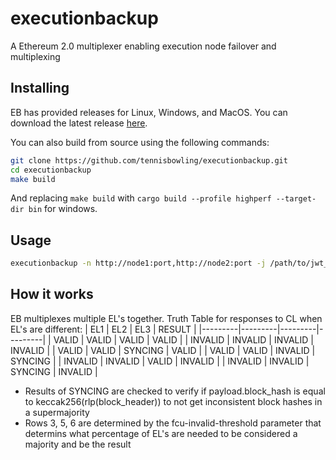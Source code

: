 # executionbackup
A Ethereum 2.0 multiplexer enabling execution node failover and multiplexing

## Installing
EB has provided releases for Linux, Windows, and MacOS.
You can download the latest release [here](https://github.com/tennisbowlin/executionbackup/releases/latest).

You can also build from source using the following commands:
```bash
git clone https://github.com/tennisbowling/executionbackup.git
cd executionbackup
make build
```
And replacing `make build` with `cargo build --profile highperf --target-dir bin` for windows.

## Usage
```bash
executionbackup -n http://node1:port,http://node2:port -j /path/to/jwt_secret
```

## How it works
EB multiplexes multiple EL's together.
Truth Table for responses to CL when EL's are different:
| EL1     | EL2     | EL3     | RESULT  |
|---------|---------|---------|---------|
| VALID   | VALID   | VALID   | VALID   |
| INVALID | INVALID | INVALID | INVALID |
| VALID   | VALID   | SYNCING | VALID   |
| VALID   | VALID   | INVALID | SYNCING |
| INVALID | INVALID | VALID   | INVALID |
| INVALID | INVALID | SYNCING | INVALID |

* Results of SYNCING are checked to verify if payload.block_hash is equal to keccak256(rlp(block_header)) to not get inconsistent block hashes in a supermajority  
* Rows 3, 5, 6 are determined by the fcu-invalid-threshold parameter that determins what percentage of EL's are needed to be considered a majority and be the result

